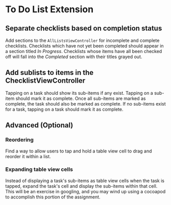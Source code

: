 # To Do List Extension

## Separate checklists based on completion status
Add sections to the `AllListsViewController` for incomplete and complete checklists. Checklists which have not yet been completed should appear in a section titled *In Progress*. Checklists whose items have all been checked off will fall into the *Completed* section with their titles grayed out.

## Add sublists to items in the ChecklistViewController
Tapping on a task should show its sub-items if any exist. Tapping on a sub-item should mark it as complete. Once all sub-items are marked as complete, the task should also be marked as complete. If no sub-items exist for a task, tapping on a task should mark it as complete.

## Advanced (Optional)
### Reordering
Find a way to allow users to tap and hold a table view cell to drag and reorder it within a list.

### Expanding table view cells
Instead of displaying a task's sub-items as table view cells when the task is tapped, expand the task's cell and display the sub-items within that cell. This will be an exercise in googling, and you may wind up using a cocoapod to accomplish this portion of the assignment.